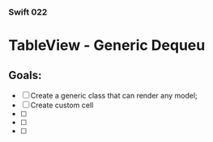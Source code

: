 ### Swift 022

# TableView - Generic Dequeu

## Goals:
- [ ] Create a generic class that can render any model;
- [ ] Create  custom cell
- [ ] 
- [ ] 
- [ ] 
